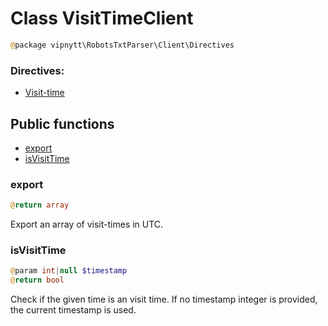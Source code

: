 # Class VisitTimeClient
```php
@package vipnytt\RobotsTxtParser\Client\Directives
```

### Directives:
- [Visit-time](../directives.md#visit-time)

## Public functions
- [export](#export)
- [isVisitTime](#isvisittime)

### export
```php
@return array
```
Export an array of visit-times in UTC.

### isVisitTime
```php
@param int|null $timestamp
@return bool
```
Check if the given time is an visit time. If no timestamp integer is provided, the current timestamp is used.
